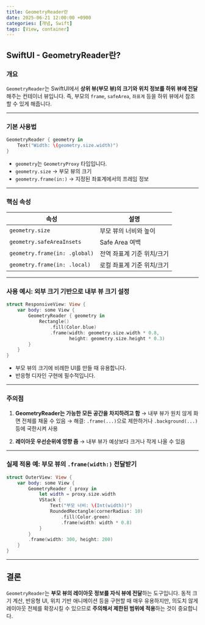```yaml
---
title: GeometryReader란
date: 2025-06-21 12:00:00 +0900
categories: [개념, Swift]
tags: [View, container]
---
```



## SwiftUI - GeometryReader란?

### 개요

`GeometryReader`는 SwiftUI에서 **상위 뷰(부모 뷰)의 크기와 위치 정보를 하위 뷰에 전달**해주는 컨테이너 뷰입니다.
즉, 부모의 `frame`, `safeArea`, `좌표계` 등을 하위 뷰에서 참조할 수 있게 해줍니다.

---

### 기본 사용법

```swift
GeometryReader { geometry in
    Text("Width: \(geometry.size.width)")
}
```

* `geometry`는 `GeometryProxy` 타입입니다.
* `geometry.size` → 부모 뷰의 크기
* `geometry.frame(in:)` → 지정된 좌표계에서의 프레임 정보

---

### 핵심 속성

| 속성                            | 설명              |
| ----------------------------- | --------------- |
| `geometry.size`               | 부모 뷰의 너비와 높이    |
| `geometry.safeAreaInsets`     | Safe Area 여백    |
| `geometry.frame(in: .global)` | 전역 좌표계 기준 위치/크기 |
| `geometry.frame(in: .local)`  | 로컬 좌표계 기준 위치/크기 |

---

### 사용 예시: 외부 크기 기반으로 내부 뷰 크기 설정

```swift
struct ResponsiveView: View {
    var body: some View {
        GeometryReader { geometry in
            Rectangle()
                .fill(Color.blue)
                .frame(width: geometry.size.width * 0.8,
                       height: geometry.size.height * 0.3)
        }
    }
}
```

* 부모 뷰의 크기에 비례한 UI를 만들 때 유용합니다.
* 반응형 디자인 구현에 필수적입니다.

---

### 주의점

1. **GeometryReader는 가능한 모든 공간을 차지하려고 함**
   → 내부 뷰가 원치 않게 화면 전체를 채울 수 있음
   → 해결: `.frame(...)`으로 제한하거나 `.background(...)` 등에 국한시켜 사용

2. **레이아웃 우선순위에 영향 줌**
   → 내부 뷰가 예상보다 크거나 작게 나올 수 있음

---

### 실제 적용 예: 부모 뷰의 `.frame(width:)` 전달받기

```swift
struct OuterView: View {
    var body: some View {
        GeometryReader { proxy in
            let width = proxy.size.width
            VStack {
                Text("부모 너비: \(Int(width))")
                RoundedRectangle(cornerRadius: 10)
                    .fill(Color.green)
                    .frame(width: width * 0.8)
            }
        }
        .frame(width: 300, height: 200)
    }
}
```

---

## 결론

`GeometryReader`는 **부모 뷰의 레이아웃 정보를 자식 뷰에 전달**하는 도구입니다.
동적 크기 계산, 반응형 UI, 위치 기반 애니메이션 등을 구현할 때 매우 유용하지만,
의도치 않게 레이아웃 전체를 확장시킬 수 있으므로 **주의해서 제한된 범위에 적용**하는 것이 중요합니다.
